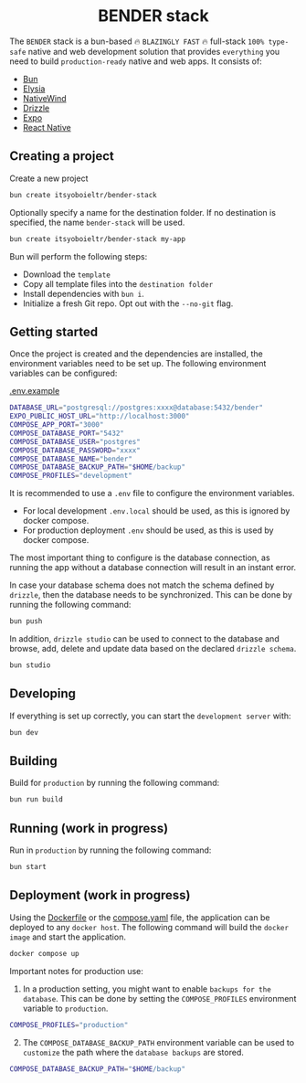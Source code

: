 <h1 align="center">
  BENDER stack
</h1>

The `BENDER` stack is a bun-based 🔥 `BLAZINGLY FAST` 🔥 full-stack `100% type-safe` native and web development solution that provides `everything` you need to build `production-ready` native and web apps. It consists of:

- [Bun](https://bun.sh)
- [Elysia](https://elysiajs.com)
- [NativeWind](https://www.nativewind.dev/)
- [Drizzle](https://orm.drizzle.team)
- [Expo](https://expo.dev/)
- [React Native](https://reactnative.dev/)

## Creating a project

Create a new project

```bash
bun create itsyoboieltr/bender-stack
```

Optionally specify a name for the destination folder. If no destination is specified, the name `bender-stack` will be used.

```bash
bun create itsyoboieltr/bender-stack my-app
```

Bun will perform the following steps:

- Download the `template`
- Copy all template files into the `destination folder`
- Install dependencies with `bun i`.
- Initialize a fresh Git repo. Opt out with the `--no-git` flag.

## Getting started

Once the project is created and the dependencies are installed, the environment variables need to be set up. The following environment variables can be configured:

[.env.example](.env.example)

```bash
DATABASE_URL="postgresql://postgres:xxxx@database:5432/bender"
EXPO_PUBLIC_HOST_URL="http://localhost:3000"
COMPOSE_APP_PORT="3000"
COMPOSE_DATABASE_PORT="5432"
COMPOSE_DATABASE_USER="postgres"
COMPOSE_DATABASE_PASSWORD="xxxx"
COMPOSE_DATABASE_NAME="bender"
COMPOSE_DATABASE_BACKUP_PATH="$HOME/backup"
COMPOSE_PROFILES="development"
```

It is recommended to use a `.env` file to configure the environment variables.

- For local development `.env.local` should be used, as this is ignored by docker compose.
- For production deployment `.env` should be used, as this is used by docker compose.

The most important thing to configure is the database connection, as running the app without a database connection will result in an instant error.

In case your database schema does not match the schema defined by `drizzle`, then the database needs to be synchronized. This can be done by running the following command:

```bash
bun push
```

In addition, `drizzle studio` can be used to connect to the database and browse, add, delete and update data based on the declared `drizzle schema`.

```bash
bun studio
```

## Developing

If everything is set up correctly, you can start the `development server` with:

```bash
bun dev
```

## Building

Build for `production` by running the following command:

```bash
bun run build
```

## Running (work in progress)

Run in `production` by running the following command:

```bash
bun start
```

## Deployment (work in progress)

Using the [Dockerfile](Dockerfile) or the [compose.yaml](compose.yaml) file, the application can be deployed to any `docker host`. The following command will build the `docker image` and start the application.

```bash
docker compose up
```

Important notes for production use:

1. In a production setting, you might want to enable `backups for the database`. This can be done by setting the `COMPOSE_PROFILES` environment variable to `production`.

```bash
COMPOSE_PROFILES="production"
```

2. The `COMPOSE_DATABASE_BACKUP_PATH` environment variable can be used to `customize` the path where the `database backups` are stored.

```bash
COMPOSE_DATABASE_BACKUP_PATH="$HOME/backup"
```
